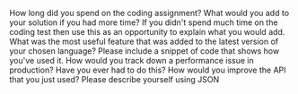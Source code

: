 How long did you spend on the coding assignment? What would you add to your solution if you had more time? If you didn't spend much time on the coding test then use this as an opportunity to explain what you would add.
What was the most useful feature that was added to the latest version of your chosen language? Please include a snippet of code that shows how you've used it.
How would you track down a performance issue in production? Have you ever had to do this?
How would you improve the API that you just used?
Please describe yourself using JSON
